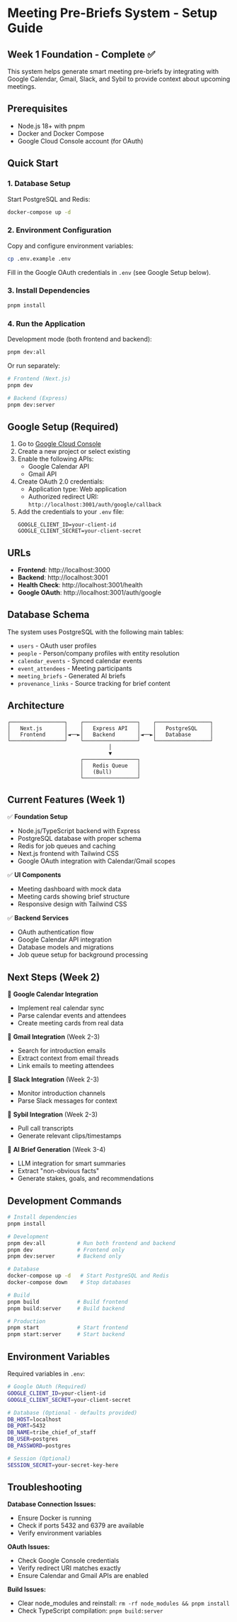 # Meeting Pre-Briefs System - Setup Guide

## Week 1 Foundation - Complete ✅

This system helps generate smart meeting pre-briefs by integrating with Google Calendar, Gmail, Slack, and Sybil to provide context about upcoming meetings.

## Prerequisites

- Node.js 18+ with pnpm
- Docker and Docker Compose
- Google Cloud Console account (for OAuth)

## Quick Start

### 1. Database Setup

Start PostgreSQL and Redis:
```bash
docker-compose up -d
```

### 2. Environment Configuration

Copy and configure environment variables:
```bash
cp .env.example .env
```

Fill in the Google OAuth credentials in `.env` (see Google Setup below).

### 3. Install Dependencies

```bash
pnpm install
```

### 4. Run the Application

Development mode (both frontend and backend):
```bash
pnpm dev:all
```

Or run separately:
```bash
# Frontend (Next.js)
pnpm dev

# Backend (Express)
pnpm dev:server
```

## Google Setup (Required)

1. Go to [Google Cloud Console](https://console.cloud.google.com/)
2. Create a new project or select existing
3. Enable the following APIs:
   - Google Calendar API
   - Gmail API
4. Create OAuth 2.0 credentials:
   - Application type: Web application
   - Authorized redirect URI: `http://localhost:3001/auth/google/callback`
5. Add the credentials to your `.env` file:
   ```
   GOOGLE_CLIENT_ID=your-client-id
   GOOGLE_CLIENT_SECRET=your-client-secret
   ```

## URLs

- **Frontend**: http://localhost:3000
- **Backend**: http://localhost:3001
- **Health Check**: http://localhost:3001/health
- **Google OAuth**: http://localhost:3001/auth/google

## Database Schema

The system uses PostgreSQL with the following main tables:
- `users` - OAuth user profiles
- `people` - Person/company profiles with entity resolution
- `calendar_events` - Synced calendar events
- `event_attendees` - Meeting participants
- `meeting_briefs` - Generated AI briefs
- `provenance_links` - Source tracking for brief content

## Architecture

```
┌─────────────────┐    ┌─────────────────┐    ┌─────────────────┐
│   Next.js       │    │   Express API   │    │   PostgreSQL    │
│   Frontend      │◄──►│   Backend       │◄──►│   Database      │
└─────────────────┘    └─────────────────┘    └─────────────────┘
                                │
                                ▼
                       ┌─────────────────┐
                       │   Redis Queue   │
                       │   (Bull)        │
                       └─────────────────┘
```

## Current Features (Week 1)

✅ **Foundation Setup**
- Node.js/TypeScript backend with Express
- PostgreSQL database with proper schema
- Redis for job queues and caching
- Next.js frontend with Tailwind CSS
- Google OAuth integration with Calendar/Gmail scopes

✅ **UI Components**
- Meeting dashboard with mock data
- Meeting cards showing brief structure
- Responsive design with Tailwind CSS

✅ **Backend Services**
- OAuth authentication flow
- Google Calendar API integration
- Database models and migrations
- Job queue setup for background processing

## Next Steps (Week 2)

🔄 **Google Calendar Integration**
- Implement real calendar sync
- Parse calendar events and attendees
- Create meeting cards from real data

📧 **Gmail Integration** (Week 2-3)
- Search for introduction emails
- Extract context from email threads
- Link emails to meeting attendees

💬 **Slack Integration** (Week 2-3)
- Monitor introduction channels
- Parse Slack messages for context

🎥 **Sybil Integration** (Week 2-3)
- Pull call transcripts
- Generate relevant clips/timestamps

🤖 **AI Brief Generation** (Week 3-4)
- LLM integration for smart summaries
- Extract "non-obvious facts"
- Generate stakes, goals, and recommendations

## Development Commands

```bash
# Install dependencies
pnpm install

# Development
pnpm dev:all          # Run both frontend and backend
pnpm dev              # Frontend only
pnpm dev:server       # Backend only

# Database
docker-compose up -d   # Start PostgreSQL and Redis
docker-compose down    # Stop databases

# Build
pnpm build            # Build frontend
pnpm build:server     # Build backend

# Production
pnpm start            # Start frontend
pnpm start:server     # Start backend
```

## Environment Variables

Required variables in `.env`:
```bash
# Google OAuth (Required)
GOOGLE_CLIENT_ID=your-client-id
GOOGLE_CLIENT_SECRET=your-client-secret

# Database (Optional - defaults provided)
DB_HOST=localhost
DB_PORT=5432
DB_NAME=tribe_chief_of_staff
DB_USER=postgres
DB_PASSWORD=postgres

# Session (Optional)
SESSION_SECRET=your-secret-key-here
```

## Troubleshooting

**Database Connection Issues:**
- Ensure Docker is running
- Check if ports 5432 and 6379 are available
- Verify environment variables

**OAuth Issues:**
- Check Google Console credentials
- Verify redirect URI matches exactly
- Ensure Calendar and Gmail APIs are enabled

**Build Issues:**
- Clear node_modules and reinstall: `rm -rf node_modules && pnpm install`
- Check TypeScript compilation: `pnpm build:server`
